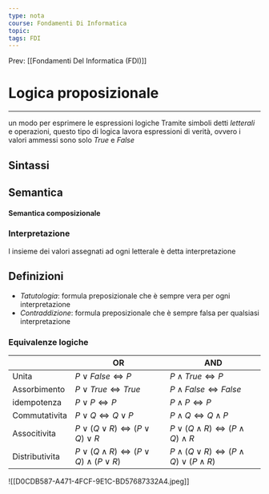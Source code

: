 ```yaml
---
type: nota
course: Fondamenti Di Informatica
topic: 
tags: FDI
---
```


Prev: [[Fondamenti Del Informatica (FDI)]]

# Logica proposizionale
---
un modo per esprimere le espressioni logiche Tramite simboli detti _letterali_ e operazioni, questo tipo di logica lavora espressioni di verità, ovvero i valori ammessi sono solo _True_ e _False_


## Sintassi


## Semantica

#### Semantica composizionale

### Interpretazione
l insieme dei valori assegnati ad ogni letterale è detta interpretazione 


## Definizioni
- _Tatutologia_: formula preposizionale che è sempre vera per ogni interpretazione
- _Contraddizione_:  formula preposizionale che è sempre falsa per qualsiasi interpretazione

### Equivalenze logiche 
|                | OR                                                   | AND                                           |
| -------------- | ---------------------------------------------------- | --------------------------------------------- |
| Unita          | $P \lor False \iff P$                                | $P \land True \iff P$                         |
| Assorbimento   | $P \lor True \iff True$                              | $P \land False \iff False$                    |
| idempotenza    | $P \lor P\iff P$                                     | $P \land P\iff P$                             |
| Commutativita  | $P \lor Q \iff Q \lor P$| $P \land Q \iff Q \land P$                    |
| Associtivita   | $P \lor (Q \lor R) \iff (P \lor Q) \lor R$           | $P \lor (Q \land R) \iff (P \land Q) \land R$ |
| Distributivita | $P \lor (Q \land R) \iff (P \lor Q) \land (P \lor R)$ | $P \land (Q \lor R) \iff (P \land Q) \lor (P \land R)$                                              |


![[D0CDB587-A471-4FCF-9E1C-BD57687332A4.jpeg]]